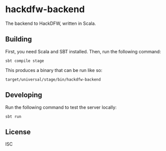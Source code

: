 # hackdfw-backend

The backend to HackDFW, written in Scala.

## Building

First, you need Scala and SBT installed. Then, run the following command:

```
sbt compile stage
```

This produces a binary that can be run like so:

```
target/universal/stage/bin/hackdfw-backend
```

## Developing

Run the following command to test the server locally:

```
sbt run
```

## License

ISC
